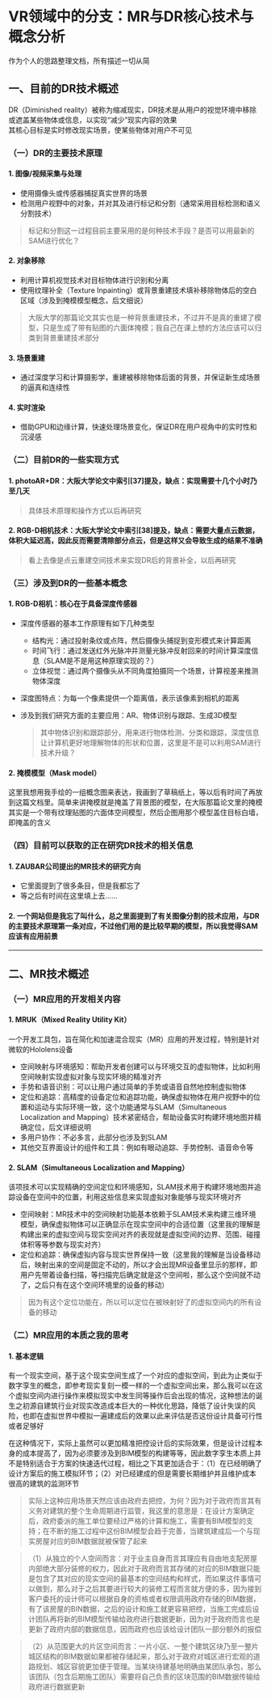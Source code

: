 # VR领域中的分支：MR与DR核心技术与概念分析
作为个人的思路整理文档，所有描述一切从简

## 一、目前的DR技术概述
DR（Diminished reality）被称为缩减现实，DR技术是从用户的视觉环境中移除或遮盖某些物体或信息，以实现“减少”现实内容的效果
<br>其核心目标是实时修改现实场景，使某些物体对用户不可见

### （一）DR的主要技术原理

#### 1. 图像/视频采集与处理
- 使用摄像头或传感器捕捉真实世界的场景
- 检测用户视野中的对象，并对其及进行标记和分割（通常采用目标检测和语义分割技术）
>标记和分割这一过程目前主要采用的是何种技术手段？是否可以用最新的SAM进行优化？

#### 2. 对象移除
- 利用计算机视觉技术对目标物体进行识别和分离
- 使用纹理补全（Texture Inpainting）或背景重建技术填补移除物体后的空白区域（涉及到掩模模型概念，后文细说）
>大阪大学的那篇论文其实也是一种背景重建技术，不过并不是真的重建了模型，只是生成了带有贴图的六面体掩模；我自己在课上想的方法应该可以归类到背景重建技术部分

#### 3. 场景重建
- 通过深度学习和计算摄影学，重建被移除物体后面的背景，并保证新生成场景的逼真和连续性

#### 4. 实时渲染
- 借助GPU和边缘计算，快速处理场景变化，保证DR在用户视角中的实时性和沉浸感

### （二）目前DR的一些实现方式

#### 1. photoAR+DR：大阪大学论文中索引[37]提及，缺点：实现需要十几个小时乃至几天
>具体技术原理和操作方式以后再研究
#### 2. RGB-D相机技术：大阪大学论文中索引[38]提及，缺点：需要大量点云数据，体积大延迟高，因此反而需要清除部分点云，但是这样又会导致生成的结果不准确
>看上去像是点云重建空间技术来实现DR后的背景补全，以后再研究

### （三）涉及到DR的一些基本概念

#### 1. RGB-D相机：核心在于具备深度传感器
- 深度传感器的基本工作原理有如下几种类型
  - 结构光：通过投射条纹或点阵，然后摄像头捕捉到变形模式来计算距离
  - 时间飞行：通过发送红外光脉冲并测量光脉冲反射回来的时间计算深度信息（SLAM是不是用这种原理实现的？）
  - 立体视觉：通过两个摄像头从不同角度拍摄同一个场景，计算视差来推测物体深度

- 深度图特点：为每一个像素提供一个距离值，表示该像素到相机的距离

- 涉及到我们研究方面的主要应用：AR、物体识别与跟踪、生成3D模型
    >其中物体识别和跟踪部分，用来进行物体检测、分类和跟踪，深度信息让计算机更好地理解物体的形状和位置，这里是不是可以利用SAM进行技术升级？

#### 2. 掩模模型（Mask model）
这里我想用我手绘的一组概念图来表达，我画到了草稿纸上，等以后有时间了再放到这篇文档里。简单来讲掩模就是掩盖了背景图的模型，在大阪那篇论文里的掩模其实是一个带有纹理贴图的六面体空间模型，然后企图用那个模型盖住目标白墙，即掩盖的含义

### （四）目前可以获取的正在研究DR技术的相关信息

#### 1. ZAUBAR公司提出的MR技术的研究方向
- 它里面提到了很多条目，但是我都忘了
- 等之后有时间在这里填上去……

#### 2. 一个网站但是我忘了叫什么，总之里面提到了有关图像分割的技术应用，与DR的主要技术原理第一条对应，不过他们用的是比较早期的模型，所以我觉得SAM应该有应用前景

---
## 二、MR技术概述

### （一）MR应用的开发相关内容

#### 1. MRUK（Mixed Reality Utility Kit）
一个开发工具包，旨在简化和加速混合现实（MR）应用的开发过程，特别是针对微软的Hololens设备
- 空间映射与环境感知：帮助开发者创建可以与环境交互的虚拟物体，比如利用空间映射实现虚拟对象与现实环境的精准对齐
- 手势和语音识别：可以让用户通过简单的手势或语音自然地控制虚拟物体
- 定位和追踪：高精度的设备定位和追踪功能，确保虚拟物体在用户视野中的位置和运动与实际环境一致，这个功能通常与SLAM（Simultaneous Localization and Mapping）技术紧密结合，帮助设备实时构建环境地图并精确定位，后文详细说明
- 多用户协作：不必多言，此部分也涉及到SLAM
- 其他交互界面设计的组件和工具：例如有眼动追踪、手势控制、语音命令等

#### 2. SLAM（Simultaneous Localization and Mapping）
该项技术可以实现精确的空间定位和环境感知，SLAM技术用于构建环境地图并追踪设备在空间中的位置，利用这些信息来实现虚拟对象能够与现实环境对齐
- 空间映射：MR技术中的空间映射功能基本依赖于SLAM技术来构建三维环境模型，确保虚拟物体可以正确显示在现实空间中的合适位置（这里我的理解是构建出来的虚拟空间与现实空间对齐的表现就是虚拟空间的边界、范围、碰撞体积等等参数与现实对齐）
- 定位和追踪：确保虚拟内容与现实世界保持一致（这里我的理解是当设备移动后，映射出来的空间是固定不动的，所以才会出现MR设备里显示的那样，即用户先带着设备扫描，等扫描完后确定就是这个空间啦，那么这个空间就不动了，之后只有在这个空间环境里的设备的移动）
>因为有这个定位功能在，所以可以定位在被映射好了的虚拟空间内的所有设备的移动

### （二）MR应用的本质之我的思考

#### 1. 基本逻辑
有一个现实空间，基于这个现实空间生成了一个对应的虚拟空间，到此为止类似于数字孪生的概念，即参考现实复刻一模一样的一个虚拟空间出来，那么我可以在这个虚拟空间内进行操作来模拟现实中发生同等操作后会出现的情况，这种想法的诞生之初源自建筑行业对现实改造成本巨大的一种优化思路，降低了设计失误的风险，也即在虚拟世界中模拟一遍建成后的效果以此来评估是否这份设计具备可行性或者足够好

在这种情况下，实际上虽然可以更加精准把控设计后的实际效果，但是设计过程本身的成本提高了，因为必须要涉及到BIM模型的构建等等，因此数字孪生本质上并不是特别适合于方案的快速迭代过程，相比之下其更加适合于：（1）在已经明确了设计方案后的施工模拟环节；（2）对已经建成的但是需要长期维护并且维护成本很高的建筑的监测环节
>实际上这种应用场景天然应该由政府去把控，为何？因为对于政府而言其有义务对建筑的整个生命周期进行监管，我这里的意思是：在设计方案确定后，政府委派的施工单位要经过严格的计算和施工，需要有BIM模型的支持；在不断的施工过程中这份BIM模型会趋于完善，当建筑建成后一个与现实房屋对应的BIM数据就被保管了起来

>（1）从独立的个人空间而言：对于业主自身而言其理应有自由地支配房屋内部绝大部分装修的权力，因此对于政府而言其存储的对应的BIM数据只能是包含了其对应的现实空间的最基本的空间结构和样式，而如果这件事情可以做到，那么对于之后其要进行较大的装修工程而言就方便的多，因为接到客户委托的设计师可以根据自身的资格或者权限调用政府存储的BIM数据，有了该房屋的BIN数据，之后的设计和施工就更容易把控，当施工完成后设计团队再将新的BIM模型传输给政府进行数据更新，因为对于政府而言也是更新了政府内部的数据信息，因而政府也应该给设计团队一部分额外的报偿

>（2）从范围更大的片区空间而言：一片小区、一整个建筑区块乃至一整片城区结构的BIM数据如果都被存储起来，那么对于政府对城区进行宏观的道路规划、城区容貌更加便于管理。当某块待建基地明确由某团队承包，那么该团队（包含后期施工团队）需要将自己负责的区块范围的BIM数据传输给政府进行数据更新